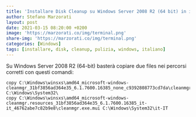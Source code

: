 ```yaml
---
title: 'Installare Disk Cleanup su Windows Server 2008 R2 (64 bit) in italiano'
author: Stefano Marzorati
layout: post
date: 2021-03-15 08:20:00 +0200
image: 'https://marzorati.co/img/terminal.png'
share-img: 'https://marzorati.co/img/terminal.png'
categories: [Windows]
tags: [installare, disk, cleanup, pulizia, windows, italiano]
---
```

Su Windows Server 2008 R2 (64-bit) basterà copiare due files nei percorsi corretti con questi comandi:   

~~~batch
copy C:\Windows\winsxs\amd64_microsoft-windows-cleanmgr_31bf3856ad364e35_6.1.7600.16385_none_c9392808773cd7da\cleanmgr.exe C:\Windows\System32\
copy C:\Windows\winsxs\amd64_microsoft-windows-cleanmgr.resources_31bf3856ad364e35_6.1.7600.16385_it-it_46762abe7c82b9e8\cleanmgr.exe.mui C:\Windows\System32\it-IT
~~~
